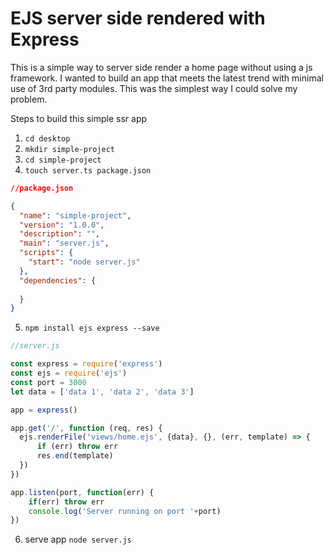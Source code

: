 # EJS server side rendered with Express
This is a simple way to server side render a home page without using a js framework. I wanted to build an app that meets the latest trend with minimal use of 3rd party modules. This was the simplest way I could solve my problem.

Steps to build this simple ssr app
1. <code>cd desktop</code>
2. <code>mkdir simple-project</code>
3. <code>cd simple-project</code>
4. <code>touch server.ts package.json</code>

```json
//package.json

{
  "name": "simple-project",
  "version": "1.0.0",
  "description": "",
  "main": "server.js",
  "scripts": {
    "start": "node server.js"
  },
  "dependencies": {
    
  }
}

```

5. <code>npm install ejs express --save</code>


```js
//server.js

const express = require('express')
const ejs = require('ejs')
const port = 3000
let data = ['data 1', 'data 2', 'data 3']

app = express()

app.get('/', function (req, res) {
  ejs.renderFile('views/home.ejs', {data}, {}, (err, template) => {
      if (err) throw err
      res.end(template)
  })
})

app.listen(port, function(err) {
	if(err) throw err
	console.log('Server running on port '+port)
})

```

6. serve app <code>node server.js</code>
